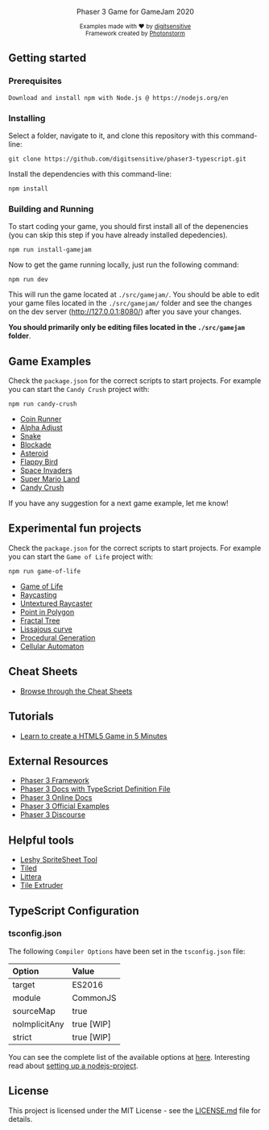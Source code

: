 <p align="center">
  Phaser 3 Game for GameJam 2020
</p>

<p align="center">
  <sub>
    Examples made with ❤︎ by <a href="https://github.com/digitsensitive">digitsensitive</a></br>
    Framework created by <a href="https://github.com/photonstorm">Photonstorm</a>
  </sub>
</p>

## Getting started

### Prerequisites

```
Download and install npm with Node.js @ https://nodejs.org/en
```

### Installing

Select a folder, navigate to it, and clone this repository
with this command-line:

```
git clone https://github.com/digitsensitive/phaser3-typescript.git
```

Install the dependencies with this command-line:

```
npm install
```

### Building and Running

To start coding your game, you should first install all of the depenencies (you can skip this step if you have already installed depedencies).

```
npm run install-gamejam
```

Now to get the game running locally, just run the following command:
```
npm run dev
```

This will run the game located at `./src/gamejam/`. You should be able to edit your game files located in the `./src/gamejam/` folder and see the changes on the dev server (http://127.0.0.1:8080/) after you save your changes.

**You should primarily only be editing files located in the `./src/gamejam` folder**.

## Game Examples

Check the `package.json` for the correct scripts to start projects.
For example you can start the `Candy Crush` project with:

```
npm run candy-crush
```

- [Coin Runner](https://github.com/digitsensitive/phaser3-typescript/blob/master/src/games/coin-runner)
- [Alpha Adjust](https://github.com/digitsensitive/phaser3-typescript/blob/master/src/games/alpha-adjust)
- [Snake](https://github.com/digitsensitive/phaser3-typescript/blob/master/src/games/snake)
- [Blockade](https://github.com/digitsensitive/phaser3-typescript/blob/master/src/games/blockade)
- [Asteroid](https://github.com/digitsensitive/phaser3-typescript/blob/master/src/games/asteroid)
- [Flappy Bird](https://github.com/digitsensitive/phaser3-typescript/blob/master/src/games/flappy-bird)
- [Space Invaders](https://github.com/digitsensitive/phaser3-typescript/blob/master/src/games/space-invaders)
- [Super Mario Land](https://github.com/digitsensitive/phaser3-typescript/blob/master/src/games/super-mario-land)
- [Candy Crush](https://github.com/digitsensitive/phaser3-typescript/blob/master/src/games/candy-crush)

If you have any suggestion for a next game example, let me know!

## Experimental fun projects

Check the `package.json` for the correct scripts to start projects.
For example you can start the `Game of Life` project with:

```
npm run game-of-life
```

- [Game of Life](https://github.com/digitsensitive/phaser3-typescript/blob/master/src/experimental/game-of-life)
- [Raycasting](https://github.com/digitsensitive/phaser3-typescript/blob/master/src/experimental/raycasting)
- [Untextured Raycaster](https://github.com/digitsensitive/phaser3-typescript/blob/master/src/experimental/untextured-raycaster)
- [Point in Polygon](https://github.com/digitsensitive/phaser3-typescript/blob/master/src/experimental/point-in-polygon)
- [Fractal Tree](https://github.com/digitsensitive/phaser3-typescript/blob/master/src/experimental/fractal-tree)
- [Lissajous curve](https://github.com/digitsensitive/phaser3-typescript/blob/master/src/experimental/lissajous-curve)
- [Procedural Generation](https://github.com/digitsensitive/phaser3-typescript/blob/master/src/experimental/procedural-generation)
- [Cellular Automaton](https://github.com/digitsensitive/phaser3-typescript/blob/master/src/experimental/cellular-automaton)

## Cheat Sheets

- [Browse through the Cheat Sheets](https://github.com/digitsensitive/phaser3-typescript/blob/master/cheatsheets)

## Tutorials

- [Learn to create a HTML5 Game in 5 Minutes](https://medium.com/@digit.sensitivee/learn-to-create-a-html5-game-in-5-minutes-604118f5d0ab)

## External Resources

- [Phaser 3 Framework](https://github.com/photonstorm/phaser)
- [Phaser 3 Docs with TypeScript Definition File](https://github.com/photonstorm/phaser3-docs)
- [Phaser 3 Online Docs](https://photonstorm.github.io/phaser3-docs/index.html)
- [Phaser 3 Official Examples](https://github.com/photonstorm/phaser3-examples)
- [Phaser 3 Discourse](https://phaser.discourse.group)

## Helpful tools

- [Leshy SpriteSheet Tool](https://www.leshylabs.com/apps/sstool)
- [Tiled](https://www.mapeditor.org)
- [Littera](http://kvazars.com/littera)
- [Tile Extruder](https://github.com/sporadic-labs/tile-extruder)

## TypeScript Configuration

### tsconfig.json

The following `Compiler Options` have been set in the `tsconfig.json` file:

| Option | Value     |
| :------------- | :------------- |
| target       | ES2016 |
| module       | CommonJS |
| sourceMap    | true |
| noImplicitAny| true [WIP] |
| strict       | true [WIP] |

You can see the complete list of the available options at [here](https://www.typescriptlang.org/docs/handbook/tsconfig-json.html).
Interesting read about [setting up a nodejs-project](https://codeburst.io/tips-for-setting-up-a-typescript-nodejs-project-5d1c48dc1a2d).

## License

This project is licensed under the MIT License - see the [LICENSE.md](https://github.com/digitsensitive/phaser3-typescript/blob/master/LICENSE) file for details.

